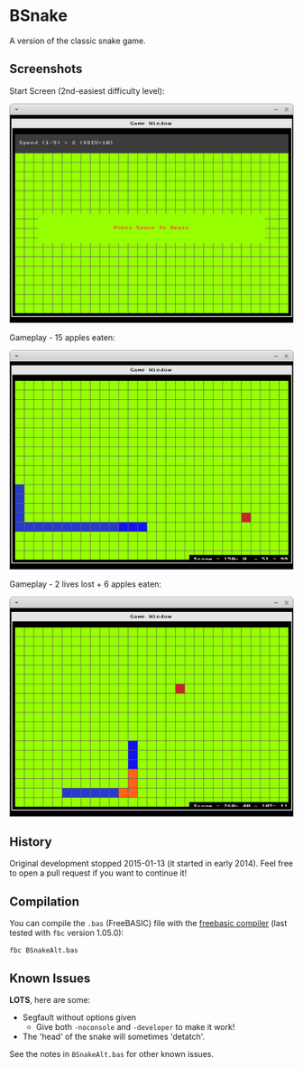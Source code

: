 # BSnake
A version of the classic snake game.

## Screenshots

Start Screen (2nd-easiest difficulty level):

![start screen (second-easiest difficulty level)](Screenshots/start-screen.png?raw=true "Start Screen (2nd-easiest difficulty level)")

Gameplay - 15 apples eaten:

![gameplay (fifteen apples eaten)](Screenshots/15-apples-eaten.png?raw=true "Gameplay - 15 apples eaten")

Gameplay - 2 lives lost + 6 apples eaten:

![gameplay (two lives lost, plus six apples eaten)](Screenshots/2-lives-lost-6-apples-eaten.png?raw=true "Gameplay - 2 lives lost + 6 apples eaten")

## History
Original development stopped 2015-01-13 (it started in early 2014). Feel free to open a pull request if you want to continue it!

## Compilation
You can compile the `.bas` (FreeBASIC) file with the [freebasic compiler](https://sourceforge.net/projects/fbc/files/ "FreeBASIC Compiler on SourceFourge") (last tested with `fbc` version 1.05.0):
```
fbc BSnakeAlt.bas
```

## Known Issues
**LOTS**, here are some:
- Segfault without options given
  - Give both `-noconsole` and `-developer` to make it work!
- The 'head' of the snake will sometimes 'detatch'.

See the notes in `BSnakeAlt.bas` for other known issues.
